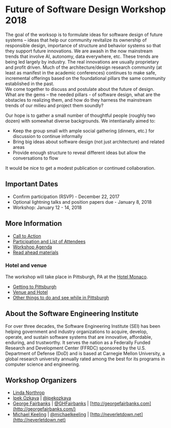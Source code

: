 # Future of Software Design Workshop 2018

The goal of the worksop is to formulate ideas for software design of future systems – ideas that help our community revitalize its ownership of responsible design, importance of structure and behavior systems so that they support future innovations.   We are awash in the now mainstream trends that involve AI, autonomy, data everywhere, etc.  These trends are being led largely by industry.  The real innovations are usually proprietary and profit driven.   Much of the architecture/design research community (at least as manifest in the academic conferences) continues to make safe, incremental offerings based on the foundational pillars the same community established in the past.   
We come together to discuss and postulate about the future of design.  What are the gems – the needed pillars - of software design, what are the obstacles to realizing them, and how do they harness the mainstream trends of our milieu and project them soundly?   

Our hope is to gather a small number of thoughtful people (roughly two dozen) with somewhat diverse backgrounds.  We intentianally aimed to:

* Keep the group small with ample social gathering (dinners, etc.) for discussion to continue informally
* Bring big ideas about software design (not just architecture) and related areas
* Provide enough structure to reveal different ideas but allow the conversations to flow

It would be nice to get a modest publication or continued collaboration.

## Important Dates

* Confirm participation (RSVP) - December 22, 2017
* Optional lightning talks and position papers due - January 8, 2018
* Workshop: January 12 - 14, 2018

## More Information

* [Call to Action](call-to-action.md)
* [Participation and List of Attendees](participation.md)
* [Workshop Agenda](agenda.md)
* [Read ahead materials](references.md)

### Hotel and venue

The workshop will take place in Pittsburgh, PA at the [Hotel Monaco](http://www.monaco-pittsburgh.com/).

* [Getting to Pittsburgh](logistics.md#getting-to-pittsburgh)
* [Venue and Hotel](logistics.md#venue-and-hotel)
* [Other things to do and see while in Pittsburgh](logistics.md#other-things-to-do-and-see-in-pittsburgh)

## About the Software Engineering Institute

For over three decades, the Software Engineering Institute (SEI) has been helping government and industry organizations to acquire, develop, operate, and sustain software systems that are innovative, affordable, enduring, and trustworthy. It serves the nation as a Federally Funded Research and Development Center (FFRDC) sponsored by the U.S. Department of Defense (DoD) and is based at Carnegie Mellon University, a global research university annually rated among the best for its programs in computer science and engineering.

## Workshop Organizers

* [Linda Northrop](https://www.sei.cmu.edu/about/people/profile.cfm?id=northrop_13182) 
* [Ipek Ozkaya](https://www.sei.cmu.edu/about/people/profile.cfm?id=ozkaya_13614) | 
  [@ipekozkaya](https://twitter.com/ipekozkaya)
* [George Fairbanks](https://github.com/georgefairbanks) |
  [@GHFairbanks](https://twitter.com/GHFairbanks) |
  [http://georgefairbanks.com](http://georgefairbanks.com/)
* [Michael Keeling](https://github.com/michaelkeeling) |
  [@michaelkeeling](https://twitter.com/michaelkeeling) |
  [http://neverletdown.net](http://neverletdown.net)
